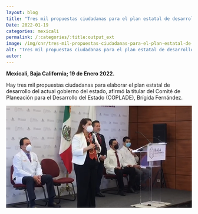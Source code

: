 ```yaml
---
layout: blog
title: "Tres mil propuestas ciudadanas para el plan estatal de desarrollo"
Date: 2022-01-19
categories: mexicali
permalink: /:categories/:title:output_ext
image: /img/cnr/tres-mil-propuestas-ciudadanas-para-el-plan-estatal-de-desarrollo.png
alt: "Tres mil propuestas ciudadanas para el plan estatal de desarrollo"
autor:
---
```


**Mexicali, Baja California; 19 de Enero 2022.** 

Hay tres mil propuestas ciudadanas para elaborar el plan estatal de desarrollo del actual gobierno del estado, afirmó la titular del Comité de Planeación para el Desarrollo del Estado (COPLADE), Brígida Fernández.

<div id="carouselExampleSlidesOnly" class="carousel slide" data-ride="carousel">
  <div class="carousel-inner">
    <div class="carousel-item active">
       <img class="d-block w-100" src="/img/cnr/tres-mil-propuestas-ciudadanas-para-el-plan-estatal-de-desarrollo.png" loading="lazy"  alt="Tres mil propuestas ciudadanas para el plan estatal de desarrollo">
    </div>
  </div>
</div>